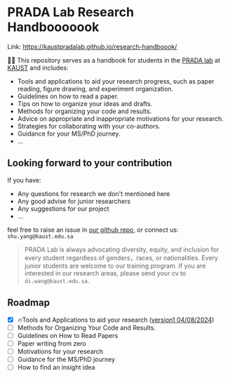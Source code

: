 # PRADA Lab Research Handbooooook
Link: <https://kaustpradalab.github.io/research-handboook/>

👋🏼 This repository serves as a handbook for students in the [PRADA lab](https://pradalab1.github.io/) at [KAUST](https://www.kaust.edu.sa/en/) and includes:
* Tools and applications to aid your research progress, such as paper reading, figure drawing, and experiment organization.
* Guidelines on how to read a paper.
* Tips on how to organize your ideas and drafts.
* Methods for organizing your code and results.
* Advice on appropriate and inappropriate motivations for your research.
* Strategies for collaborating with your co-authors.
* Guidance for your MS/PhD journey.
* ...

## Looking forward to your contribution
If you have:
* Any questions for research we don't mentioned here
* Any good advise for junior researchers
* Any suggestions for our project
* ...

feel free to raise an issue in [our github repo](https://github.com/kaustpradalab/research-handboook/tree/main?tab=readme-ov-file), or connect us: ``shu.yang@kaust.edu.sa``


>PRADA Lab is always advocating diversity, equity, and inclusion for every student regardless of genders，races, or nationalities. Every junior students are welcome to our training program. If you are interested in our research areas, please send your cv to `di.wang@kaust.edu.sa`.

## Roadmap
- [x] 🔥Tools and Applications to aid your research ([version1 04/08/2024](https://kaustpradalab.github.io/research-handboook/tools-and-applications-to-aid-your-research.html))
- [ ] Methods for Organizing Your Code and Results.
- [ ] Guidelines on How to Read Papers
- [ ] Paper writing from zero
- [ ] Motivations for your research
- [ ] Guidance for the MS/PhD journey
- [ ] How to find an insight idea
